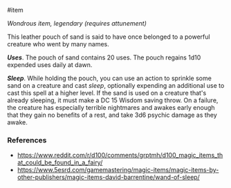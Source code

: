  #item 

*Wondrous item, legendary (requires attunement)*

This leather pouch of sand is said to have once belonged to a powerful creature who went by many names.

***Uses***. The pouch of sand contains 20 uses. The pouch regains 1d10 expended uses daily at dawn.

***Sleep***. While holding the pouch, you can use an action to sprinkle some sand on a creature and cast *sleep*, optionally expending an additional use to cast this spell at a higher level.
If the sand is used on a creature that's already sleeping, it must make a DC 15 Wisdom saving throw. On a failure, the creature has especially terrible nightmares and awakes early enough that they gain no benefits of a rest, and take 3d6 psychic damage as they awake.

### References

* https://www.reddit.com/r/d100/comments/grptmh/d100_magic_items_that_could_be_found_in_a_fairy/
* https://www.5esrd.com/gamemastering/magic-items/magic-items-by-other-publishers/magic-items-david-barrentine/wand-of-sleep/
